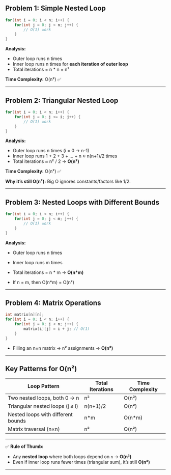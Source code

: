 
## Problem 1: Simple Nested Loop

```c
for(int i = 0; i < n; i++) {
    for(int j = 0; j < n; j++) {
        // O(1) work
    }
}
```

**Analysis:**

* Outer loop runs n times
* Inner loop runs n times for **each iteration of outer loop**
* Total iterations = n \* n = n²

**Time Complexity:** O(n²) ✅

---

## Problem 2: Triangular Nested Loop

```c
for(int i = 0; i < n; i++) {
    for(int j = 0; j <= i; j++) {
        // O(1) work
    }
}
```

**Analysis:**

* Outer loop runs n times (i = 0 → n-1)
* Inner loop runs 1 + 2 + 3 + … + n ≈ n(n+1)/2 times
* Total iterations ≈ n² / 2 → **O(n²)**

**Time Complexity:** O(n²) ✅

**Why it’s still O(n²):** Big O ignores constants/factors like 1/2.

---

## Problem 3: Nested Loops with Different Bounds

```c
for(int i = 0; i < n; i++) {
    for(int j = 0; j < m; j++) {
        // O(1) work
    }
}
```

**Analysis:**

* Outer loop runs n times

* Inner loop runs m times

* Total iterations = n \* m → **O(n\*m)**

* If n = m, then O(n\*m) = O(n²)

---

## Problem 4: Matrix Operations

```c
int matrix[n][n];
for(int i = 0; i < n; i++) {
    for(int j = 0; j < n; j++) {
        matrix[i][j] = i + j; // O(1)
    }
}
```

* Filling an n×n matrix → n² assignments → **O(n²)**

---

## Key Patterns for O(n²)

| Loop Pattern                       | Total Iterations | Time Complexity |
| ---------------------------------- | ---------------- | --------------- |
| Two nested loops, both 0 → n       | n²               | O(n²)           |
| Triangular nested loops (j ≤ i)    | n(n+1)/2         | O(n²)           |
| Nested loops with different bounds | n\*m             | O(n\*m)         |
| Matrix traversal (n×n)             | n²               | O(n²)           |

---

✅ **Rule of Thumb:**

* Any **nested loop** where both loops depend on `n` → **O(n²)**
* Even if inner loop runs fewer times (triangular sum), it’s still **O(n²)**

---